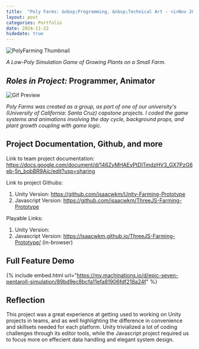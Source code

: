```yaml
---
title:  "Poly Farms: &nbsp;Programming, &nbsp;Technical Art - <i>Nov 2025</i>"
layout: post
categories: Portfolio
date: 2024-11-22
hidedate: true
---
```


![PolyFarming Thumbnail](https://isaacwkm.github.io/assets/images/2024-12-25-PolyFarmPost/Thumbnail3.png)


*A Low-Poly Simulation Game of Growing Plants on a Small Farm.*

## *Roles in Project:* Programmer, Animator

![Gif Preview](https://isaacwkm.github.io/assets/images/2024-12-25-PolyFarmPost/gifPreview.gif)

*Poly Farms was created as a group, as part of one of our university's (University of California: Santa Cruz) capstone projects. I coded the game systems and animations involving the day cycle, background props, and plant growth coupling with game logic.*

## Project Documentation, Github, and more

Link to team project documentation: https://docs.google.com/document/d/146ZyMHAEyPtDlTmdzHV3_GX7PzG6eb-5n_bobBR9Aic/edit?usp=sharing

Link to project Githubs:
1. Unity Version: https://github.com/isaacwkm/Unity-Farming-Prototype
2. Javascript Version: https://github.com/isaacwkm/ThreeJS-Farming-Prototype

Playable Links:
1. Unity Version:
2. Javascript Version: https://isaacwkm.github.io/ThreeJS-Farming-Prototype/ (in-browser)

## Full Feature Demo

{% include embed.html url="https://my.machinations.io/d/epic-seven-pentaroll-simulation/89bd9ec8bcfa11efa81906fdf218a24f" %}

## Reflection

This project was a great experience at getting used to working on Unity projects in teams, and as well highlighting the difference in convenience and skillsets needed for each platform. Unity trivialized a lot of coding challenges through its editor tools, while the Javascript project required us to focus more on effecient data handling and elegant system design.